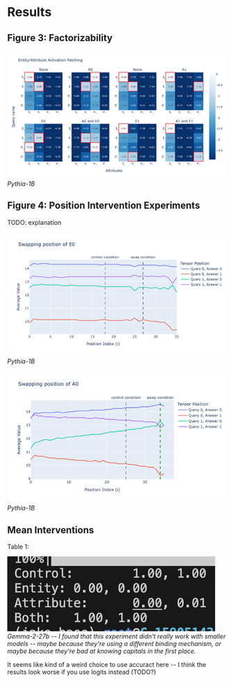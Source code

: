 # Results

## Figure 3: Factorizability

![](plots/pythia-1B-fig3.png)
*Pythia-1B*

## Figure 4: Position Intervention Experiments

TODO: explanation

![Swapping positions of A0](plots/fig4_top_v2.png)
*Pythia-1B*

![Swapping positions of A1](plots/fig4_bottom_v2.png)
*Pythia-1B*

## Mean Interventions
Table 1:

![](plots/gemma-2-27b_table2.png.png)
*Gemma-2-27b -- I found that this experiment didn't really work with smaller models -- maybe because they're using a different binding mechanism, or maybe because they're bad at knowing capitals in the first place.*

It seems like kind of a weird choice to use accuract here -- I think the results look worse if you use logits instead (TODO?)